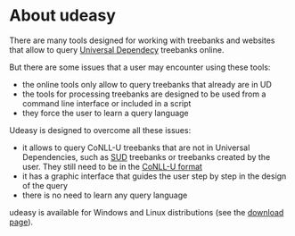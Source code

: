 # About udeasy

There are many tools designed for working with treebanks and websites
that allow to query [Universal Dependecy](https://universaldependencies.org/) treebanks online.

But there are some issues that a user may encounter using these tools:
* the online tools only allow to query treebanks that already are in UD
* the tools for processing treebanks are designed to be used from a
command line interface or included in a script
* they force the user to learn a query language

Udeasy is designed to overcome all these issues:
* it allows to query CoNLL-U treebanks that are not in Universal
Dependencies, such as [SUD](https://surfacesyntacticud.github.io/) treebanks or treebanks created by the
user. They still need to be in the [CoNLL-U format](https://universaldependencies.org/format.html)
* it has a graphic interface that guides the user step by step in the
design of the query
* there is no need to learn any query language

udeasy is available for Windows and Linux distributions (see the [download page](download.md)).